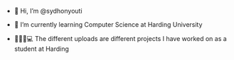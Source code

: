 - 👋 Hi, I’m @sydhonyouti

- 🌱 I’m currently learning Computer Science at Harding University

- 👩🏽‍💻💻 The different uploads are different projects I have worked on as a student at Harding

<!---
sydhonyouti/sydhonyouti is a ✨ special ✨ repository because its `README.md` (this file) appears on your GitHub profile.
You can click the Preview link to take a look at your changes.
--->
